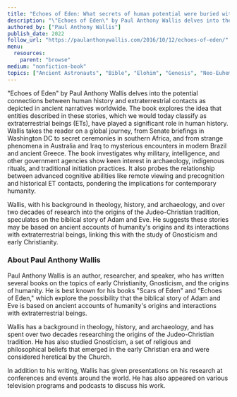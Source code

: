 ```yaml
---
title: "Echoes of Eden: What secrets of human potential were buried with our ancestors' memories of ET contact?"
description: "\"Echoes of Eden\" by Paul Anthony Wallis delves into the potential connections between human history and extraterrestrial contacts as depicted in ancient narratives worldwide. The book explores the idea that entities described in these stories, which we would today classify as extraterrestrial beings (ETs), have played a significant role in human history. Wallis takes the reader on a global journey, from Senate briefings in Washington DC to secret ceremonies in southern Africa, and from strange phenomena in Australia and Iraq to mysterious encounters in modern Brazil and ancient Greece. The book investigates why military, intelligence, and other government agencies show keen interest in archaeology, indigenous rituals, and traditional initiation practices. It also probes the relationship between advanced cognitive abilities like remote viewing and precognition and historical ET contacts, pondering the implications for contemporary humanity."
authored_by: ["Paul Anthony Wallis"]
publish_date: 2022
follow_url: "https://paulanthonywallis.com/2016/10/12/echoes-of-eden/"
menu:
  resources:
    parent: "browse"
medium: "nonfiction-book"
topics: ["Ancient Astronauts", "Bible", "Elohim", "Genesis", "Neo-Euhemerism", "Theology"]
---
```


"Echoes of Eden" by Paul Anthony Wallis delves into the potential connections between human history and extraterrestrial contacts as depicted in ancient narratives worldwide. The book explores the idea that entities described in these stories, which we would today classify as extraterrestrial beings (ETs), have played a significant role in human history. Wallis takes the reader on a global journey, from Senate briefings in Washington DC to secret ceremonies in southern Africa, and from strange phenomena in Australia and Iraq to mysterious encounters in modern Brazil and ancient Greece. The book investigates why military, intelligence, and other government agencies show keen interest in archaeology, indigenous rituals, and traditional initiation practices. It also probes the relationship between advanced cognitive abilities like remote viewing and precognition and historical ET contacts, pondering the implications for contemporary humanity.

Wallis, with his background in theology, history, and archaeology, and over two decades of research into the origins of the Judeo-Christian tradition, speculates on the biblical story of Adam and Eve. He suggests these stories may be based on ancient accounts of humanity's origins and its interactions with extraterrestrial beings, linking this with the study of Gnosticism and early Christianity​.

### About Paul Anthony Wallis

Paul Anthony Wallis is an author, researcher, and speaker, who has written several books on the topics of early Christianity, Gnosticism, and the origins of humanity. He is best known for his books "Scars of Eden" and "Echoes of Eden," which explore the possibility that the biblical story of Adam and Eve is based on ancient accounts of humanity's origins and interactions with extraterrestrial beings.

Wallis has a background in theology, history, and archaeology, and has spent over two decades researching the origins of the Judeo-Christian tradition. He has also studied Gnosticism, a set of religious and philosophical beliefs that emerged in the early Christian era and were considered heretical by the Church.

In addition to his writing, Wallis has given presentations on his research at conferences and events around the world. He has also appeared on various television programs and podcasts to discuss his work.
